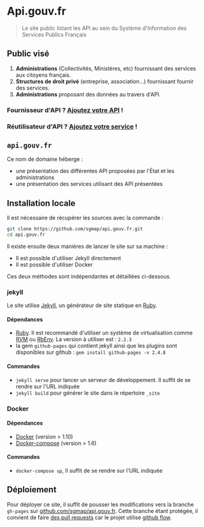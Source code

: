 # Api.gouv.fr

> Le site public listant les API au sein du Système d'Information des Services Publics Français


## Public visé

1. **Administrations** (Collectivités, Ministères, etc) fournissant des services aux citoyens français.
2. **Structures de droit privé** (entreprise, association…) fournissant fournir des services.
3. **Administrations** proposant des données au travers d'API.

### Fournisseur d'API ? [Ajoutez votre API](https://github.com/sgmap/api.gouv.fr/blob/gh-pages/CONTRIBUTING.md#ajouter-une-api) !

### Réutilisateur d'API ? [Ajoutez votre service](https://github.com/sgmap/api.gouv.fr/blob/gh-pages/CONTRIBUTING.md#ajouter-un-service) !


## `api.gouv.fr`

Ce nom de domaine héberge :
  * une présentation des différentes API proposées par l'État et les administrations
  * une présentation des services utilisant des API présentées

## Installation locale

Il est nécessaire de récupérer les sources avec la commande :

``` sh
git clone https://github.com/sgmap/api.gouv.fr.git
cd api.gouv.fr
```

Il existe ensuite deux manières de lancer le site sur sa machine :
 * Il est possible d'utiliser Jekyll directement
 * Il est possible d'utiliser Docker

Ces deux méthodes sont indépendantes et détaillées ci-dessous.

### jekyll

Le site utilise [Jekyll], un générateur de site statique en [Ruby].

#### Dépendances

 * [Ruby](https://www.ruby-lang.org/en/downloads/). Il est recommandé d'utiliser un système de virtualisation comme [RVM](https://rvm.io/) ou [RbEnv](https://github.com/rbenv/rbenv). La version à utiliser est : `2.2.3`
 * la gem `github-pages` qui contient jekyll ainsi que les plugins sont disponibles sur github : `gem install github-pages -v 2.4.8`

#### Commandes

 * `jekyll serve` pour lancer un serveur de développement. Il suffit de se rendre sur l'URL indiquée
 * `jekyll build` pour générer le site dans le répertoire `_site`

### Docker

#### Dépendances

  * [Docker](https://docs.docker.com/engine/installation/)  (version > 1.10)
  * [Docker-compose](https://docs.docker.com/compose/install/) (version > 1.6)

#### Commandes

 * `docker-compose up`, Il suffit de se rendre sur l'URL indiquée

## Déploiement

Pour déployer ce site, il suffit de pousser les modifications vers la branche `gh-pages` sur [github.com/sgmap/api.gouv.fr](https://github.com/sgmap/api.gouv.fr). Cette branche étant protégée, il convient de faire [des pull requests](https://help.github.com/articles/using-pull-requests/) car le projet utilise [github flow](https://guides.github.com/introduction/flow/).


[Jekyll]: http://jekyllrb.com/
[Ruby]: https://www.ruby-lang.org
